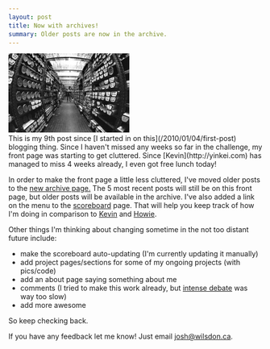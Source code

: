 ```yaml
---
layout: post
title: Now with archives!
summary: Older posts are now in the archive.
---
```


<div class="floatyimg"><img src="/images/archive.jpg" title="Fisheye view of the archive" alt="Fisheye view of the archive" /></div>
This is my 9th post since [I started in on this](/2010/01/04/first-post) blogging thing.  Since I haven't missed any weeks so far in the challenge, my front page was starting to get cluttered.  Since [Kevin](http://yinkei.com) has managed to miss 4 weeks already, I even got free lunch today!

In order to make the front page a little less cluttered, I've moved older posts to the [new archive page.](/archive)  The 5 most recent posts will still be on this front page, but older posts will be available in the archive.  I've also added a link on the menu to the [scoreboard](/scoreboard) page.  That will help you keep track of how I'm doing in comparison to [Kevin](http://yinkei.com) and [Howie](http://howiewu.com).

Other things I'm thinking about changing sometime in the not too distant future include:

 * make the scoreboard auto-updating (I'm currently updating it manually)
 * add project pages/sections for some of my ongoing projects (with pics/code)
 * add an about page saying something about me
 * comments (I tried to make this work already, but [intense debate](http://intensedebate.com) was way too slow)
 * add more awesome

So keep checking back.

If you have any feedback let me know!  Just email <josh@wilsdon.ca>.
